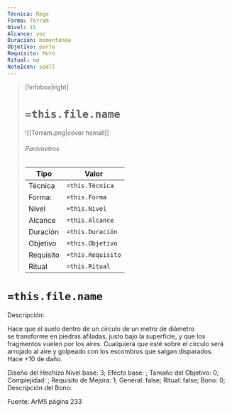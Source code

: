 ```yaml
---
Técnica: Rego
Forma: Terram
Nivel: 15
Alcance: voz 
Duración: momentánea  
Objetivo: parte
Requisito: Muto
Ritual: no
NoteIcon: spell
---
```


> [!infobox|right]
> # `=this.file.name`
> ![[Terram.png|cover hsmall]]
> ###### Parámetros
> Tipo |  Valor |
> ---|---|
> Técnica  | `=this.Técnica`  |
> Forma: | `=this.Forma`  |
> Nivel | `=this.Nivel`  |
> Alcance | `=this.Alcance` |
> Duración | `=this.Duración` |
> Objetivo | `=this.Objetivo` |
> Requisito | `=this.Requisito` |
> Ritual | `=this.Ritual` |

# `=this.file.name`
Descripción: <p>Hace que el suelo dentro de un círculo de un metro de diámetro se transforme en piedras afiladas, justo bajo la superficie, y que los fragmentos vuelen por los aires. Cualquiera que esté sobre el círculo será arrojado al aire y golpeado con los escombros que salgan disparados. Hace +10 de daño.</p>

Diseño del Hechizo
Nivel base: 3; Efecto base: ;  Tamaño del Objetivo: 0; Complejidad: ; Requisito de Mejora: 1; General: false; Ritual: false; Bono: 0; Descripción del Bono: 

Fuente: ArM5 página 233